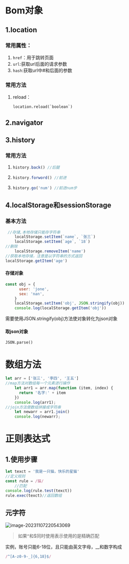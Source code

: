 # Bom对象

## 1.location

### 常用属性：

1. `href`：用于跳转页面
2. `url`:获取url后面的请求参数
3. `hash`:获取url中#和后面的参数

### 常用方法

1. reload：

   ```
   location.reload(`boolean`)
   ```

   

## 2.navigator

## 3.history

### 常用方法

1. ```javascript
   history.back() //后腿
   ```

2. ```javascript
   history.forword() //前进
   ```

3. ```javascript
   history.go('num') //前进num步
   ```

   

## 4.localStorage和sessionStorage

### 基本方法

```javascript
 //存储,本地存储只能存字符串
    localStorage.setItem(`name`, `张三`)
    localStorage.setItem(`age`, `18`)
//删除
    localStorage.removeItem('name')
//获取本地存储，注意是以字符串的方式返回
localStorage.getItem('age')
```

#### 存储对象

```javascript
const obj = {
      user: 'jone',
      sex: 'nan',
    }
    localStorage.setItem('obj', JSON.stringify(obj))
    console.log(localStorage.getItem('obj'))
```

需要使用JSON.stringify(obj)方法使对象转化为json对象

#### 取json对象

```
JSON.parse()
```

# 数组方法

```javascript
let arr = ['张三', '李四', '王五']
//map方法对数组每一个元素进行操作
    let arr1 = arr.map(function (item, index) {
      return '名字:' + item
    })
    console.log(arr1);
//join方法使数组拼接成字符串
    let newarr = arr1.join()
    console.log(newarr);
```

# 正则表达式

## 1.使用步骤

```javascript
let texct = '我是一只猫，快乐的星猫'
//定义规则
const rule = /猫/
    //匹配
console.log(rule.test(texct))
rule.exec(texct)//返回数组
```

## 元字符

![image-20231107220543069](C:\Users\张吉勇\AppData\Roaming\Typora\typora-user-images\image-20231107220543069.png)

> 如果^和$同时使用表示使用的是精确匹配

实例，账号只能6-18位，且只能由英文字母，__和数字构成

```javascript
/^[A-z0-9-_]{6,18}$/
```

